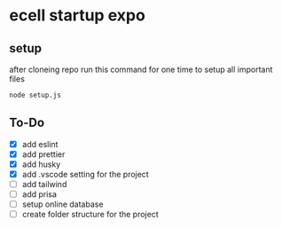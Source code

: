 # ecell startup expo

## setup 
after cloneing repo run this command for one time to setup all important files 
```bash
node setup.js
```

## To-Do

- [x] add eslint
- [x] add prettier
- [x] add husky
- [x] add .vscode setting for the project
- [ ] add tailwind
- [ ] add prisa
- [ ] setup online database 
- [ ] create folder structure for the project

<!-- create user and add their perpective user git id  -->
